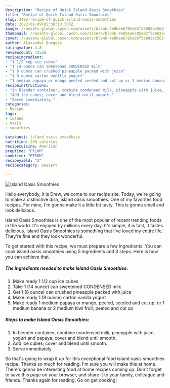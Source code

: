 ```yaml
---
description: "Recipe of Quick Island Oasis Smoothies"
title: "Recipe of Quick Island Oasis Smoothies"
slug: 3492-recipe-of-quick-island-oasis-smoothies
date: 2022-01-09T05:30:13.503Z
image: //assets-global.cpcdn.com/assets/blank-4e0bea6785e03f5e602ec562f230caae08da540cada707380b4fe1bbebba43da.png
thumbnail: //assets-global.cpcdn.com/assets/blank-4e0bea6785e03f5e602ec562f230caae08da540cada707380b4fe1bbebba43da.png
cover: //assets-global.cpcdn.com/assets/blank-4e0bea6785e03f5e602ec562f230caae08da540cada707380b4fe1bbebba43da.png
author: Alexander Burgess
ratingvalue: 4.8
reviewcount: 43558
recipeingredient:
- "1 1/2 cup ice cubes"
- "1 14 ounce can sweetened CONDENSED milk"
- "1 8 ounce can crushed pineapple packed with juice"
- "1 8 ounce carton vanilla yogurt"
- "1 medium papaya or mango peeled seeded and cut up or 1 medium banana or 2 medium kiwi fruit peeled and cut up"
recipeinstructions:
- "In blender container, combine condensed milk, pineapple with juice, yogurt and papaya; cover and blend until smooth."
- "Add ice cubes; cover and blend until smooth."
- "Serve immediately."
categories:
- Recipe
tags:
- island
- oasis
- smoothies

katakunci: island oasis smoothies 
nutrition: 288 calories
recipecuisine: American
preptime: "PT10M"
cooktime: "PT50M"
recipeyield: "2"
recipecategory: Dessert

---
```



![Island Oasis Smoothies](//assets-global.cpcdn.com/assets/blank-4e0bea6785e03f5e602ec562f230caae08da540cada707380b4fe1bbebba43da.png)

Hello everybody, it is Drew, welcome to our recipe site. Today, we're going to make a distinctive dish, island oasis smoothies. One of my favorites food recipes. For mine, I'm gonna make it a little bit tasty. This is gonna smell and look delicious.

Island Oasis Smoothies is one of the most popular of recent trending foods in the world. It's enjoyed by millions every day. It's simple, it is fast, it tastes delicious. Island Oasis Smoothies is something that I've loved my entire life. They're fine and they look wonderful.




To get started with this recipe, we must prepare a few ingredients. You can cook island oasis smoothies using 5 ingredients and 3 steps. Here is how you can achieve that.

<!--inarticleads1-->

##### The ingredients needed to make Island Oasis Smoothies:

1. Make ready 1 1/2 cup ice cubes
1. Take 1 (14 ounce) can sweetened CONDENSED milk
1. Get 1 (8 ounce) can crushed pineapple packed with juice
1. Make ready 1 (8 ounce) carton vanilla yogurt
1. Make ready 1 medium papaya or mango, peeled, seeded and cut up, or 1 medium banana or 2 medium kiwi fruit, peeled and cut up




<!--inarticleads2-->

##### Steps to make Island Oasis Smoothies:

1. In blender container, combine condensed milk, pineapple with juice, yogurt and papaya; cover and blend until smooth.
1. Add ice cubes; cover and blend until smooth.
1. Serve immediately.




So that's going to wrap it up for this exceptional food island oasis smoothies recipe. Thanks so much for reading. I'm sure you will make this at home. There's gonna be interesting food at home recipes coming up. Don't forget to save this page on your browser, and share it to your family, colleague and friends. Thanks again for reading. Go on get cooking!
